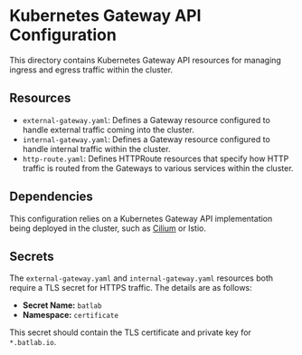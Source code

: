 # Kubernetes Gateway API Configuration

This directory contains Kubernetes Gateway API resources for managing ingress and egress traffic within the cluster.

## Resources

- `external-gateway.yaml`: Defines a Gateway resource configured to handle external traffic coming into the cluster.
- `internal-gateway.yaml`: Defines a Gateway resource configured to handle internal traffic within the cluster.
- `http-route.yaml`: Defines HTTPRoute resources that specify how HTTP traffic is routed from the Gateways to various services within the cluster.

## Dependencies

This configuration relies on a Kubernetes Gateway API implementation being deployed in the cluster, such as [Cilium](https://cilium.io/) or Istio.

## Secrets

The `external-gateway.yaml` and `internal-gateway.yaml` resources both require a TLS secret for HTTPS traffic. The details are as follows:

- **Secret Name:** `batlab`
- **Namespace:** `certificate`

This secret should contain the TLS certificate and private key for `*.batlab.io`.
